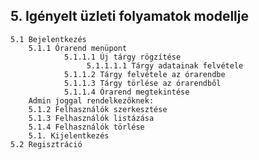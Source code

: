 ## 5. Igényelt üzleti folyamatok modellje
    5.1 Bejelentkezés
        5.1.1 Órarend menüpont 
                5.1.1.1 Új tárgy rögzítése
                     5.1.1.1.1 Tárgy adatainak felvétele
                5.1.1.2 Tárgy felvétele az órarendbe
                5.1.1.3 Tárgy törlése az órarendből
                5.1.1.4 Órarend megtekintése
        Admin joggal rendelkezőknek:
        5.1.2 Felhasználók szerkesztése
        5.1.3 Felhasználók listázása
        5.1.4 Felhasználók törlése
        5.1. Kijelentkezés
    5.2 Regisztráció
